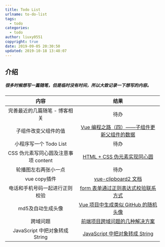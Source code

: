 ```yaml
---
title: Todo List
urlname: to-do-list
tags:
  - todo
categories:
  - todo
author: liuxy0551
copyright: true
date: 2019-09-05 20:30:50
updated: 2019-10-18 13:48:07
---
```


## 介绍

##### 很多时候想写一篇随笔，但是临时没有时间，所以大致记录一下想写的内容。
<!--more-->


| 内容 | 结果 |
| :----: | :----: |
| 完善最近的几篇随笔 - 博客相关 | 待办 |
| 子组件改变父组件的值 | [Vue 编程之路（四）——子组件更新父组件的数据](http://liuxy0551.whhasa.com/article/child-update-parent.html) |
| 小程序写一个 Todo List | 待办 |
| CSS 伪元素写同心圆及注意事项 content | [HTML + CSS 伪元素实现同心圆](http://liuxy0551.whhasa.com/article/CSS-concentric-circles.html) |
| 轮播图左右两张小一点 | 待办 |
| vue copy插件 | [vue-clipboard2 文档](https://github.com/Inndy/vue-clipboard2#install) |
| 电话和手机号码一起进行正则校验 | [form 表单通过正则表达式校验联系方式](http://liuxy0551.github.io/article/telephone-mobile-check.html) |
| md5及自动生成头像 | [Vue 项目中生成类似 GitHub 的随机头像](http://liuxy0551.whhasa.com/article/access-control-allow-origin.html) |
| 跨域问题 | [前端项目跨域问题的几种解决方案](http://liuxy0551.whhasa.com/article/random-avatar-md5.html) |
| JavaScript 中把对象转成 String | [JavaScript 中把对象转成 String](http://liuxy0551.whhasa.com/article/js-object-string.html) |
